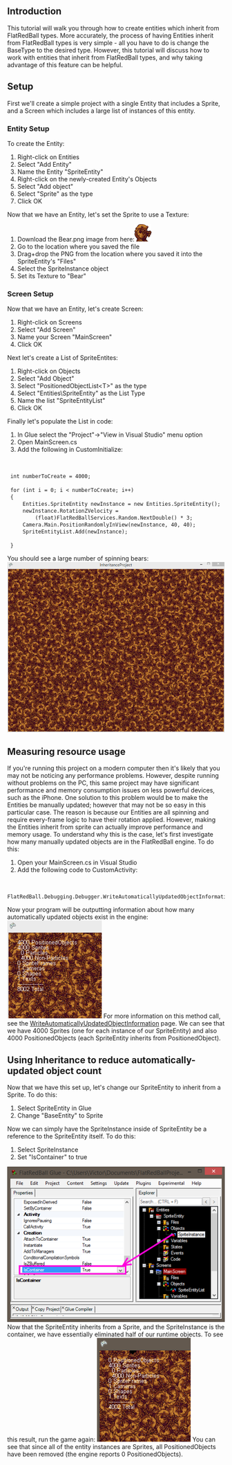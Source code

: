## Introduction

This tutorial will walk you through how to create entities which inherit from FlatRedBall types. More accurately, the process of having Entities inherit from FlatRedBall types is very simple - all you have to do is change the BaseType to the desired type. However, this tutorial will discuss how to work with entities that inherit from FlatRedBall types, and why taking advantage of this feature can be helpful.

## Setup

First we'll create a simple project with a single Entity that includes a Sprite, and a Screen which includes a large list of instances of this entity.

### Entity Setup

To create the Entity:

1.  Right-click on Entities
2.  Select "Add Entity"
3.  Name the Entity "SpriteEntity"
4.  Right-click on the newly-created Entity's Objects
5.  Select "Add object"
6.  Select "Sprite" as the type
7.  Click OK

Now that we have an Entity, let's set the Sprite to use a Texture:

1.  Download the Bear.png image from here:![Bear.png](/media/migrated_media-Bear.png)
2.  Go to the location where you saved the file
3.  Drag+drop the PNG from the location where you saved it into the SpriteEntity's "Files"
4.  Select the SpriteInstance object
5.  Set its Texture to "Bear"

### Screen Setup

Now that we have an Entity, let's create Screen:

1.  Right-click on Screens
2.  Select "Add Screen"
3.  Name your Screen "MainScreen"
4.  Click OK

Next let's create a List of SpriteEntites:

1.  Right-click on Objects
2.  Select "Add Object"
3.  Select "PositionedObjectList\<T\>" as the type
4.  Select "Entities\SpriteEntity" as the List Type
5.  Name the list "SpriteEntityList"
6.  Click OK

Finally let's populate the List in code:

1.  In Glue select the "Project"-\>"View in Visual Studio" menu option
2.  Open MainScreen.cs
3.  Add the following in CustomInitialize:

&nbsp;

     int numberToCreate = 4000;

     for (int i = 0; i < numberToCreate; i++)
     {
         Entities.SpriteEntity newInstance = new Entities.SpriteEntity();
         newInstance.RotationZVelocity = 
             (float)FlatRedBallServices.Random.NextDouble() * 3;
         Camera.Main.PositionRandomlyInView(newInstance, 40, 40);
         SpriteEntityList.Add(newInstance);

     }

You should see a large number of spinning bears: ![InheritanceProject1.PNG](/media/migrated_media-InheritanceProject1.PNG)

## Measuring resource usage

If you're running this project on a modern computer then it's likely that you may not be noticing any performance problems. However, despite running without problems on the PC, this same project may have significant performance and memory consumption issues on less powerful devices, such as the iPhone. One solution to this problem would be to make the Entities be manually updated; however that may not be so easy in this particular case. The reason is because our Entities are all spinning and require every-frame logic to have their rotation applied. However, making the Entities inherit from sprite can actually improve performance and memory usage. To understand why this is the case, let's first investigate how many manually updated objects are in the FlatRedBall engine. To do this:

1.  Open your MainScreen.cs in Visual Studio
2.  Add the following code to CustomActivity:

&nbsp;

    FlatRedBall.Debugging.Debugger.WriteAutomaticallyUpdatedObjectInformation();

Now your program will be outputting information about how many automatically updated objects exist in the engine: ![AutomaticallyUpdatedOutput1.PNG](/media/migrated_media-AutomaticallyUpdatedOutput1.PNG) For more information on this method call, see the [WriteAutomaticallyUpdatedObjectInformation](/documentation/api/flatredball/flatredball-debugging/flatredball-debugging-debugger/flatredball-debugging-debugger-writeautomaticallyupdatedobjectinformation.md) page. We can see that we have 4000 Sprites (one for each instance of our SpriteEntity) and also 4000 PositionedObjects (each SpriteEntity inherits from PositionedObject).

## Using Inheritance to reduce automatically-updated object count

Now that we have this set up, let's change our SpriteEntity to inherit from a Sprite. To do this:

1.  Select SpriteEntity in Glue
2.  Change "BaseEntity" to Sprite

Now we can simply have the SpriteInstance inside of SpriteEntity be a reference to the SpriteEntity itself. To do this:

1.  Select SpriteInstance
2.  Set "IsContainer" to true

![IsContainer.png](/media/migrated_media-IsContainer.png) Now that the SpriteEntity inherits from a Sprite, and the SpriteInstance is the container, we have essentially eliminated half of our runtime objects. To see this result, run the game again: ![ReducedObjectCountFromInheritance.PNG](/media/migrated_media-ReducedObjectCountFromInheritance.PNG) You can see that since all of the entity instances are Sprites, all PositionedObjects have been removed (the engine reports 0 PositionedObjects).
